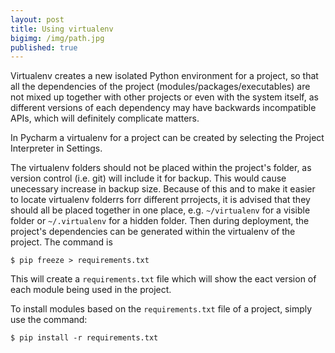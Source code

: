 ```yaml
---
layout: post
title: Using virtualenv
bigimg: /img/path.jpg
published: true
---
```


Virtualenv creates a new isolated Python environment for a project, so that all the dependencies of the project (modules/packages/executables) are not mixed up together with other projects or even with the system itself, as different versions of each dependency may have backwards incompatible APIs, which will definitely complicate matters.

In Pycharm a virtualenv for a project can be created by selecting the Project Interpreter in Settings.

The virtualenv folders should not be placed within the project's folder, as version control (i.e. git) will include it for backup. This would cause unecessary increase in backup size. Because of this and to make it easier to locate virtualenv folderrs forr different prrojects, it is advised that they should all be placed together in one place, e.g. `~/virtualenv` for a visible folder or `~/.virtualenv` for a hidden folder. Then during deployment, the project's dependencies can be generated within the virtualenv of the project. The command is
```
$ pip freeze > requirements.txt
```
This will create a `requirements.txt` file which will show the eact version of each module being used in the project.

To install modules based on the `requirements.txt` file of a project, simply use the command:
```
$ pip install -r requirements.txt
```
